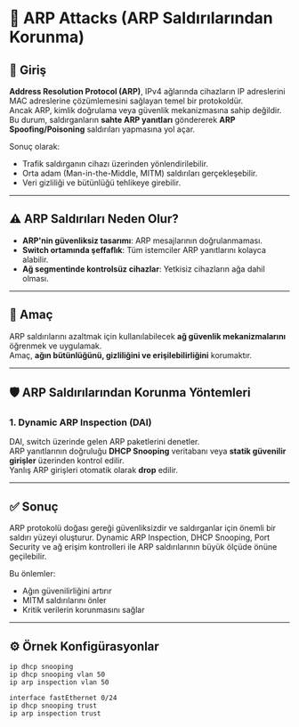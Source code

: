 # 🔐 ARP Attacks (ARP Saldırılarından Korunma)

## 📌 Giriş

**Address Resolution Protocol (ARP)**, IPv4 ağlarında cihazların IP adreslerini MAC adreslerine çözümlemesini sağlayan temel bir protokoldür.  
Ancak ARP, kimlik doğrulama veya güvenlik mekanizmasına sahip değildir. Bu durum, saldırganların **sahte ARP yanıtları** göndererek **ARP Spoofing/Poisoning** saldırıları yapmasına yol açar.  

Sonuç olarak:

- Trafik saldırganın cihazı üzerinden yönlendirilebilir.
- Orta adam (Man-in-the-Middle, MITM) saldırıları gerçekleşebilir.
- Veri gizliliği ve bütünlüğü tehlikeye girebilir.

---

## ⚠️ ARP Saldırıları Neden Olur?

- **ARP'nin güvenliksiz tasarımı**: ARP mesajlarının doğrulanmaması.  
- **Switch ortamında şeffaflık**: Tüm istemciler ARP yanıtlarını kolayca alabilir.  
- **Ağ segmentinde kontrolsüz cihazlar**: Yetkisiz cihazların ağa dahil olması.  

---

## 🎯 Amaç

ARP saldırılarını azaltmak için kullanılabilecek **ağ güvenlik mekanizmalarını** öğrenmek ve uygulamak.  
Amaç, **ağın bütünlüğünü, gizliliğini ve erişilebilirliğini** korumaktır.  

---

## 🛡️ ARP Saldırılarından Korunma Yöntemleri

### 1. **Dynamic ARP Inspection (DAI)**

DAI, switch üzerinde gelen ARP paketlerini denetler.  
ARP yanıtlarının doğruluğu **DHCP Snooping** veritabanı veya **statik güvenilir girişler** üzerinden kontrol edilir.  
Yanlış ARP girişleri otomatik olarak **drop** edilir.

---

## ✅ Sonuç

ARP protokolü doğası gereği güvenliksizdir ve saldırganlar için önemli bir saldırı yüzeyi oluşturur.
Dynamic ARP Inspection, DHCP Snooping, Port Security ve ağ erişim kontrolleri ile ARP saldırılarının büyük ölçüde önüne geçilebilir.

Bu önlemler:

- Ağın güvenilirliğini artırır
- MITM saldırılarını önler
- Kritik verilerin korunmasını sağlar

---

## ⚙️ Örnek Konfigürasyonlar

```
ip dhcp snooping
ip dhcp snooping vlan 50 
ip arp inspection vlan 50 
```

```
interface fastEthernet 0/24
ip dhcp snooping trust
ip arp inspection trust 
```






